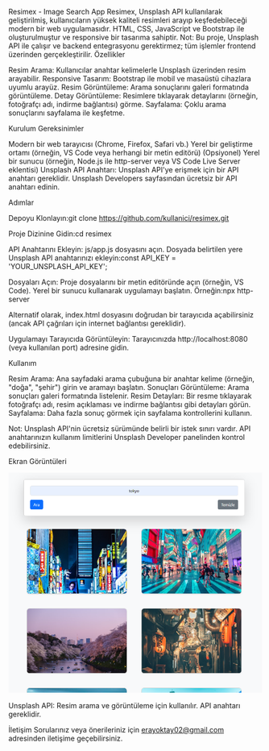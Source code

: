 Resimex - Image Search App
Resimex, Unsplash API kullanılarak geliştirilmiş, kullanıcıların yüksek kaliteli resimleri arayıp keşfedebileceği modern bir web uygulamasıdır. HTML, CSS, JavaScript ve Bootstrap ile oluşturulmuştur ve responsive bir tasarıma sahiptir. Not: Bu proje, Unsplash API ile çalışır ve backend entegrasyonu gerektirmez; tüm işlemler frontend üzerinden gerçekleştirilir.
Özellikler

Resim Arama: Kullanıcılar anahtar kelimelerle Unsplash üzerinden resim arayabilir.
Responsive Tasarım: Bootstrap ile mobil ve masaüstü cihazlara uyumlu arayüz.
Resim Görüntüleme: Arama sonuçlarını galeri formatında görüntüleme.
Detay Görüntüleme: Resimlere tıklayarak detaylarını (örneğin, fotoğrafçı adı, indirme bağlantısı) görme.
Sayfalama: Çoklu arama sonuçlarını sayfalama ile keşfetme.

Kurulum
Gereksinimler

Modern bir web tarayıcısı (Chrome, Firefox, Safari vb.)
Yerel bir geliştirme ortamı (örneğin, VS Code veya herhangi bir metin editörü)
(Opsiyonel) Yerel bir sunucu (örneğin, Node.js ile http-server veya VS Code Live Server eklentisi)
Unsplash API Anahtarı: Unsplash API'ye erişmek için bir API anahtarı gereklidir. Unsplash Developers sayfasından ücretsiz bir API anahtarı edinin.

Adımlar

Depoyu Klonlayın:git clone https://github.com/kullanici/resimex.git

Proje Dizinine Gidin:cd resimex

API Anahtarını Ekleyin:
js/app.js dosyasını açın.
Dosyada belirtilen yere Unsplash API anahtarınızı ekleyin:const API_KEY = 'YOUR_UNSPLASH_API_KEY';

Dosyaları Açın:
Proje dosyalarını bir metin editöründe açın (örneğin, VS Code).
Yerel bir sunucu kullanarak uygulamayı başlatın. Örneğin:npx http-server

Alternatif olarak, index.html dosyasını doğrudan bir tarayıcıda açabilirsiniz (ancak API çağrıları için internet bağlantısı gereklidir).

Uygulamayı Tarayıcıda Görüntüleyin:
Tarayıcınızda http://localhost:8080 (veya kullanılan port) adresine gidin.

Kullanım

Resim Arama: Ana sayfadaki arama çubuğuna bir anahtar kelime (örneğin, "doğa", "şehir") girin ve aramayı başlatın.
Sonuçları Görüntüleme: Arama sonuçları galeri formatında listelenir.
Resim Detayları: Bir resme tıklayarak fotoğrafçı adı, resim açıklaması ve indirme bağlantısı gibi detayları görün.
Sayfalama: Daha fazla sonuç görmek için sayfalama kontrollerini kullanın.

Not: Unsplash API'nin ücretsiz sürümünde belirli bir istek sınırı vardır. API anahtarınızın kullanım limitlerini Unsplash Developer panelinden kontrol edebilirsiniz.

Ekran Görüntüleri

![Resimex Result](img/tokyo.png)

Unsplash API: Resim arama ve görüntüleme için kullanılır. API anahtarı gereklidir.

İletişim
Sorularınız veya önerileriniz için erayoktay02@gmail.com adresinden iletişime geçebilirsiniz.
